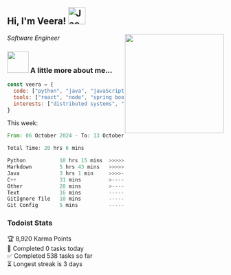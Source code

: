 <h2> Hi, I'm Veera! <img src="https://raw.githubusercontent.com/Tarikul-Islam-Anik/Animated-Fluent-Emojis/master/Emojis/Activities/Jack-O-Lantern.png" alt="Jack-O-Lantern" width="40" height="40" /></h2>
<img align='right' src="https://user-images.githubusercontent.com/74038190/213911110-aedbef38-a29f-4b6b-a65c-11608b4f75a5.gif" width="230">
<p><em>Software Engineer</em></p>


### <img src="https://user-images.githubusercontent.com/74038190/216656963-09118229-8a9e-4af0-910c-c37f35f2e210.gif" width="50"> A little more about me...  

```javascript
const veera = {
  code: ["python", "java", "javaScript", "typeScript", "c++"],
  tools: ["react", "node", "spring boot", "docker", "next.JS", "aws"],
  interests: ["distributed systems", "enterprise software", "parallel computing", "cloud computing", "machine learning", "AI"]
}
```
This week:
<!--START_SECTION:waka-->

```rust
From: 06 October 2024 - To: 13 October 2024

Total Time: 20 hrs 6 mins

Python           10 hrs 15 mins  >>>>>>>>>>>>-------------   49.86 %
Markdown         5 hrs 43 mins   >>>>>>>------------------   27.85 %
Java             3 hrs 1 min     >>>>---------------------   14.69 %
C++              31 mins         >------------------------   02.57 %
Other            28 mins         >------------------------   02.34 %
Text             16 mins         -------------------------   01.35 %
GitIgnore file   10 mins         -------------------------   00.89 %
Git Config       5 mins          -------------------------   00.45 %
```

<!--END_SECTION:waka-->


### Todoist Stats

<!-- TODO-IST:START -->
🏆  8,920 Karma Points           
🌸  Completed 0 tasks today           
✅  Completed 538 tasks so far           
⏳  Longest streak is 3 days
<!-- TODO-IST:END -->
<!--
Profile views:
[![](https://visitcount.itsvg.in/api?id=veeravivekt&label=Profile%20Views&color=1&icon=2&pretty=false)](https://visitcount.itsvg.in)
-->
